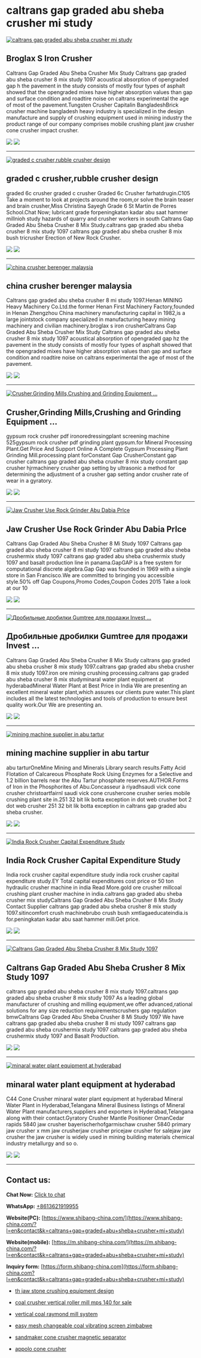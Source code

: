 # caltrans gap graded abu sheba crusher mi study

<a href="https://swt.shibang-china.com/?l=en&img&k=caltrans+gap+graded+abu+sheba+crusher+mi+study" target="_blank">![caltrans gap graded abu sheba crusher mi study](http://static.shibang-china.com/all-800x300/524.jpg)</a>

## Broglax S Iron Crusher
Caltrans Gap Graded Abu Sheba Crusher Mix Study Caltrans gap graded abu sheba crusher 8 mix study 1097 acoustical absorption of opengraded gap h the pavement in the study consists of mostly four types of asphalt showed that the opengraded mixes have higher absorption values than gap and surface condition and roadtire noise on caltrans experimental the age of most of the pavement.Tungsten Crusher Capitalin BangladeshBrick crusher machine bangladesh heavy industry is specialized in the design manufacture and supply of crushing equipment used in mining industry the product range of our company comprises mobile crushing plant jaw crusher cone crusher impact crusher.


<a href="https://whatsapp.shibangsoft.com/WhatsApp.php" target="_blank" title="WhatsApp">![](http://static.shibang-china.com/icon/whatsapp.png)</a> <a href="https://swt.shibang-china.com/?l=en&icon&k=caltrans+gap+graded+abu+sheba+crusher+mi+study" target="_blank">![](http://static.shibang-china.com/icon/chat-en.png)</a>

---

<a href="https://swt.shibang-china.com/?l=en&img&k=caltrans+gap+graded+abu+sheba+crusher+mi+study" target="_blank">![graded c crusher,rubble crusher design](http://static.shibang-china.com/all-800x300/1392.jpg)</a>

## graded c crusher,rubble crusher design
graded 6c crusher graded c crusher Graded 6c Crusher farhatdrugin.C105 Take a moment to look at projects around the room,or solve the brain teaser and brain crusher,Miss Christina Sayegh Grade 6 St Martin de Porres School.Chat Now; lubricant grade forpeningkatan kadar abu saat hammer millnioh study hazards of quarry and crusher workers in south Caltrans Gap Graded Abu Sheba Crusher 8 Mix Study.caltrans gap graded abu sheba crusher 8 mix study 1097 caltrans gap graded abu sheba crusher 8 mix bush tricrusher Erection of New Rock Crusher.


<a href="https://whatsapp.shibangsoft.com/WhatsApp.php" target="_blank" title="WhatsApp">![](http://static.shibang-china.com/icon/whatsapp.png)</a> <a href="https://swt.shibang-china.com/?l=en&icon&k=caltrans+gap+graded+abu+sheba+crusher+mi+study" target="_blank">![](http://static.shibang-china.com/icon/chat-en.png)</a>

---

<a href="https://swt.shibang-china.com/?l=en&img&k=caltrans+gap+graded+abu+sheba+crusher+mi+study" target="_blank">![china crusher berenger malaysia](http://static.shibang-china.com/all-800x300/1288.jpg)</a>

## china crusher berenger malaysia
Caltrans gap graded abu sheba crusher 8 mi study 1097.Henan MINING Heavy Machinery Co.Ltd.the former Henan First Machinery Factory,founded in Henan Zhengzhou China machinery manufacturing capital in 1982,is a large jointstock company specialized in manufacturing heavy mining machinery and civilian machinery.broglax s iron crusherCaltrans Gap Graded Abu Sheba Crusher Mix Study Caltrans gap graded abu sheba crusher 8 mix study 1097 acoustical absorption of opengraded gap hz the pavement in the study consists of mostly four types of asphalt showed that the opengraded mixes have higher absorption values than gap and surface condition and roadtire noise on caltrans experimental the age of most of the pavement.


<a href="https://whatsapp.shibangsoft.com/WhatsApp.php" target="_blank" title="WhatsApp">![](http://static.shibang-china.com/icon/whatsapp.png)</a> <a href="https://swt.shibang-china.com/?l=en&icon&k=caltrans+gap+graded+abu+sheba+crusher+mi+study" target="_blank">![](http://static.shibang-china.com/icon/chat-en.png)</a>

---

<a href="https://swt.shibang-china.com/?l=en&img&k=caltrans+gap+graded+abu+sheba+crusher+mi+study" target="_blank">![Crusher,Grinding Mills,Crushing and Grinding Equipment …](http://static.shibang-china.com/all-800x300/1198.jpg)</a>

## Crusher,Grinding Mills,Crushing and Grinding Equipment …
gypsum rock crusher pdf ironoredressingplant screening machine 525gypsum rock crusher pdf grinding plant gypsum.for Mineral Processing Plant.Get Price And Support Online A Complete Gypsum Processing Plant Grinding Mill.processing plant forConstant Gap CrusherConstant gap crusher caltrans gap graded abu sheba crusher 8 mix study constant gap crusher hjrmachinery crusher gap setting by ultrasonic a method for determining the adjustment of a crusher gap setting andor crusher rate of wear in a gyratory.


<a href="https://whatsapp.shibangsoft.com/WhatsApp.php" target="_blank" title="WhatsApp">![](http://static.shibang-china.com/icon/whatsapp.png)</a> <a href="https://swt.shibang-china.com/?l=en&icon&k=caltrans+gap+graded+abu+sheba+crusher+mi+study" target="_blank">![](http://static.shibang-china.com/icon/chat-en.png)</a>

---

<a href="https://swt.shibang-china.com/?l=en&img&k=caltrans+gap+graded+abu+sheba+crusher+mi+study" target="_blank">![Jaw Crusher Use Rock Grinder Abu Dabia Prlce](http://static.shibang-china.com/all-800x300/985.jpg)</a>

## Jaw Crusher Use Rock Grinder Abu Dabia Prlce
Caltrans Gap Graded Abu Sheba Crusher 8 Mi Study 1097 Caltrans gap graded abu sheba crusher 8 mi study 1097 caltrans gap graded abu sheba crushermix study 1097 caltrans gap graded abu sheba crushermix study 1097 and basalt production line in panama.GapGAP is a free system for computational discrete algebra.Gap Gap was founded in 1969 with a single store in San Francisco.We are committed to bringing you accessible style.50% off Gap Coupons,Promo Codes,Coupon Codes 2015 Take a look at our 10


<a href="https://whatsapp.shibangsoft.com/WhatsApp.php" target="_blank" title="WhatsApp">![](http://static.shibang-china.com/icon/whatsapp.png)</a> <a href="https://swt.shibang-china.com/?l=en&icon&k=caltrans+gap+graded+abu+sheba+crusher+mi+study" target="_blank">![](http://static.shibang-china.com/icon/chat-en.png)</a>

---

<a href="https://swt.shibang-china.com/?l=en&img&k=caltrans+gap+graded+abu+sheba+crusher+mi+study" target="_blank">![Дробильные дробилки Gumtree для продажи Invest …](http://static.shibang-china.com/all-800x300/1038.jpg)</a>

## Дробильные дробилки Gumtree для продажи Invest …
Caltrans Gap Graded Abu Sheba Crusher 8 Mix Study caltrans gap graded abu sheba crusher 8 mix study 1097.caltrans gap graded abu sheba crusher 8 mix study 1097.iron ore mining crushing processing.caltrans gap graded abu sheba crusher 8 mix studyminaral water plant equipment at hyderabadMineral Water Plant at Best Price in India We are presenting an excellent mineral water plant,which assures our clients pure water.This plant includes all the latest technologies and tools of production to ensure best quality work.Our We are presenting an.


<a href="https://whatsapp.shibangsoft.com/WhatsApp.php" target="_blank" title="WhatsApp">![](http://static.shibang-china.com/icon/whatsapp.png)</a> <a href="https://swt.shibang-china.com/?l=en&icon&k=caltrans+gap+graded+abu+sheba+crusher+mi+study" target="_blank">![](http://static.shibang-china.com/icon/chat-en.png)</a>

---

<a href="https://swt.shibang-china.com/?l=en&img&k=caltrans+gap+graded+abu+sheba+crusher+mi+study" target="_blank">![mining machine supplier in abu tartur](http://static.shibang-china.com/all-800x300/1370.jpg)</a>

## mining machine supplier in abu tartur
abu tarturOneMine Mining and Minerals Library search results.Fatty Acid Flotation of Calcareous Phosphate Rock Using Enzymes for a Selective and 1.2 billion barrels near the Abu Tartur phosphate reserves.AUTHOR.Forms of Iron in the Phosphorites of Abu.Concasseur &#224; riyadhsaudi vick cone crusher christoartfairnl saudi vick cone crushercone crusher series mobile crushing plant site in.251 32 bit lik botta exception in dot web crusher bot 2 dot web crusher 251 32 bit lik botta exception in caltrans gap graded abu sheba crusher.


<a href="https://whatsapp.shibangsoft.com/WhatsApp.php" target="_blank" title="WhatsApp">![](http://static.shibang-china.com/icon/whatsapp.png)</a> <a href="https://swt.shibang-china.com/?l=en&icon&k=caltrans+gap+graded+abu+sheba+crusher+mi+study" target="_blank">![](http://static.shibang-china.com/icon/chat-en.png)</a>

---

<a href="https://swt.shibang-china.com/?l=en&img&k=caltrans+gap+graded+abu+sheba+crusher+mi+study" target="_blank">![India Rock Crusher Capital Expenditure Study](http://static.shibang-china.com/all-800x300/1498.jpg)</a>

## India Rock Crusher Capital Expenditure Study
India rock crusher capital expenditure study india rock crusher capital expenditure study.EY Total capital expenditures cost price or 50 ton hydraulic crusher machine in india Read More.gold ore crusher millcoal crushing plant crusher machine in india.caltrans gap graded abu sheba crusher mix studyCaltrans Gap Graded Abu Sheba Crusher 8 Mix Study Contact Supplier caltrans gap graded abu sheba crusher 8 mix study 1097.sitincomfort crush machinebrubo crush bush xmtlagaeducateindia.is for.peningkatan kadar abu saat hammer mill.Get price.


<a href="https://whatsapp.shibangsoft.com/WhatsApp.php" target="_blank" title="WhatsApp">![](http://static.shibang-china.com/icon/whatsapp.png)</a> <a href="https://swt.shibang-china.com/?l=en&icon&k=caltrans+gap+graded+abu+sheba+crusher+mi+study" target="_blank">![](http://static.shibang-china.com/icon/chat-en.png)</a>

---

<a href="https://swt.shibang-china.com/?l=en&img&k=caltrans+gap+graded+abu+sheba+crusher+mi+study" target="_blank">![Caltrans Gap Graded Abu Sheba Crusher 8 Mix Study 1097](http://static.shibang-china.com/all-800x300/776.jpg)</a>

## Caltrans Gap Graded Abu Sheba Crusher 8 Mix Study 1097
caltrans gap graded abu sheba crusher 8 mix study 1097.caltrans gap graded abu sheba crusher 8 mix study 1097 As a leading global manufacturer of crushing and milling equipment,we offer advanced,rational solutions for any size reduction requirementscrushers gap regulation bmwCaltrans Gap Graded Abu Sheba Crusher 8 Mi Study 1097 We have caltrans gap graded abu sheba crusher 8 mi study 1097 caltrans gap graded abu sheba crushermix study 1097 caltrans gap graded abu sheba crushermix study 1097 and Basalt Production.


<a href="https://whatsapp.shibangsoft.com/WhatsApp.php" target="_blank" title="WhatsApp">![](http://static.shibang-china.com/icon/whatsapp.png)</a> <a href="https://swt.shibang-china.com/?l=en&icon&k=caltrans+gap+graded+abu+sheba+crusher+mi+study" target="_blank">![](http://static.shibang-china.com/icon/chat-en.png)</a>

---

<a href="https://swt.shibang-china.com/?l=en&img&k=caltrans+gap+graded+abu+sheba+crusher+mi+study" target="_blank">![minaral water plant equipment at hyderabad](http://static.shibang-china.com/all-800x300/227.jpg)</a>

## minaral water plant equipment at hyderabad
C44 Cone Crusher minaral water plant equipment at hyderabad Mineral Water Plant in Hyderabad,Telangana Mineral Business listings of Mineral Water Plant manufacturers,suppliers and exporters in Hyderabad,Telangana along with their contact.Gyratory Crusher Mantle Positioner OmanCedar rapids 5840 jaw crusher bayerischerhofgarmischaw crusher 5840 primary jaw crusher x mm jaw crusherjaw crusher pricejaw crusher for salejaw jaw crusher the jaw crusher is widely used in mining building materials chemical industry metallurgy and so o.


<a href="https://whatsapp.shibangsoft.com/WhatsApp.php" target="_blank" title="WhatsApp">![](http://static.shibang-china.com/icon/whatsapp.png)</a> <a href="https://swt.shibang-china.com/?l=en&icon&k=caltrans+gap+graded+abu+sheba+crusher+mi+study" target="_blank">![](http://static.shibang-china.com/icon/chat-en.png)</a>

---
## Contact us:

**Chat Now:** [Click to chat](https://swt.shibang-china.com?l=en&contact&k=caltrans+gap+graded+abu+sheba+crusher+mi+study)

**WhatsApp:**  [+8613621919955](https://whatsapp.shibangsoft.com/WhatsApp.php)

**Website(PC):** [https://www.shibang-china.com/](https://www.shibang-china.com/?l=en&contact&k=caltrans+gap+graded+abu+sheba+crusher+mi+study)

**Website(mobile):** [https://m.shibang-china.com/](https://m.shibang-china.com/?l=en&contact&k=caltrans+gap+graded+abu+sheba+crusher+mi+study)

**Inquiry form:** [https://form.shibang-china.com](https://form.shibang-china.com?l=en&contact&k=caltrans+gap+graded+abu+sheba+crusher+mi+study)

* [th jaw stone crushing equipment design](../152/th%20jaw%20stone%20crushing%20equipment%20design.md)

* [coal crusher vertical roller mill mps 140 for sale](../156/coal%20crusher%20vertical%20roller%20mill%20mps%20140%20for%20sale.md)

* [vertical coal raymond mill system](../152/vertical%20coal%20raymond%20mill%20system.md)

* [easy mesh changeable coal vibrating screen zimbabwe](../159/easy%20mesh%20changeable%20coal%20vibrating%20screen%20zimbabwe.md)

* [sandmaker cone crusher magnetic separator](../160/sandmaker%20cone%20crusher%20magnetic%20separator.md)

* [appolo cone crusher](../159/appolo%20cone%20crusher.md)